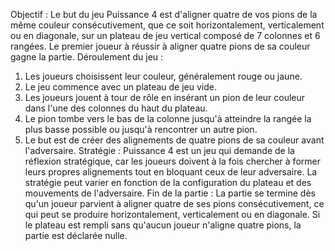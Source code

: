 Objectif :
 Le but du jeu Puissance 4 est d'aligner quatre de vos pions de la même couleur consécutivement, que ce soit horizontalement, verticalement ou en diagonale, sur un plateau de jeu vertical composé de 7 colonnes et 6 rangées. Le premier joueur à réussir à aligner quatre pions de sa couleur gagne la partie.
Déroulement du jeu :
1.	Les joueurs choisissent leur couleur, généralement rouge ou jaune.
2.	Le jeu commence avec un plateau de jeu vide.
3.	Les joueurs jouent à tour de rôle en insérant un pion de leur couleur dans l'une des colonnes du haut du plateau.
4.	Le pion tombe vers le bas de la colonne jusqu'à atteindre la rangée la plus basse possible ou jusqu'à rencontrer un autre pion.
5.	Le but est de créer des alignements de quatre pions de sa couleur avant l'adversaire.
Stratégie : 
Puissance 4 est un jeu qui demande de la réflexion stratégique, car les joueurs doivent à la fois chercher à former leurs propres alignements tout en bloquant ceux de leur adversaire. La stratégie peut varier en fonction de la configuration du plateau et des mouvements de l'adversaire.
Fin de la partie : 
La partie se termine dès qu'un joueur parvient à aligner quatre de ses pions consécutivement, ce qui peut se produire horizontalement, verticalement ou en diagonale. Si le plateau est rempli sans qu'aucun joueur n'aligne quatre pions, la partie est déclarée nulle.

